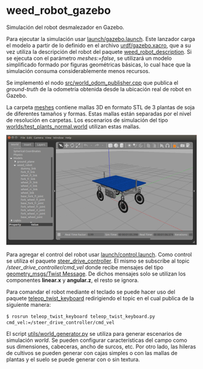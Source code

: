 # weed_robot_gazebo

Simulación del robot desmalezador en Gazebo.

Para ejecutar la simulación usar [launch/gazebo.launch](launch/gazebo.launch). Este lanzador carga el modelo a partir de lo definido en el archivo [urdf/gazebo.xacro](urdf/gazebo.xacro), que a su vez utiliza la descripción del robot del paquete [weed_robot_description](https://repositorio.cifasis-conicet.gov.ar/rodes/weed_robot_description). Si se ejecuta con el parámetro *meshes:=false*, se utilizará un modelo simplificado formado por figuras geométricas básicas, lo cual hace que la simulación consuma considerablemente menos recursos.

Se implementó el nodo [src/world_odom_publisher.cpp](src/world_odom_publisher.cpp) que publica el *ground-truth* de la odometría obtenida desde la ubicación real de robot en Gazebo.

La carpeta [meshes](meshes) contiene mallas 3D en formato STL de 3 plantas de soja de diferentes tamaños y formas. Estas mallas están separadas por el nivel de resolución en carpetas. Los escenarios de simulación del tipo [worlds/test_plants_normal.world](worlds/test_plants_normal.world) utilizan estas mallas.

![Screenshot](img/gazebo.png)

Para agregar el control del robot usar [launch/control.launch](launch/control.launch). Como control se utiliza el paquete [steer_drive_controller](http://wiki.ros.org/steer_drive_controller). El mismo se subscribe al topic */steer_drive_controller/cmd_vel* donde recibe mensajes del tipo [geometry_msgs/Twist Message](http://docs.ros.org/melodic/api/geometry_msgs/html/msg/Twist.html). De dichos mensajes solo se utilizan los componentes **linear.x** y **angular.z**, el resto se ignora.

Para comandar el robot mediante el teclado se puede hacer uso del paquete [teleop_twist_keyboard](http://wiki.ros.org/teleop_twist_keyboard) redirigiendo el topic en el cual publica de la siguiente manera:

```
$ rosrun teleop_twist_keyboard teleop_twist_keyboard.py cmd_vel:=/steer_drive_controller/cmd_vel
```

El script [utils/world_generator.py](utils/world_generator.py) se utiliza para generar escenarios de simulación *world*.
Se pueden configurar características del campo como sus dimensiones, cabeceras, ancho de surcos, etc.
Por otro lado, las hileras de cultivos se pueden generar con cajas simples o con las mallas de plantas y el suelo se puede generar con o sin textura.